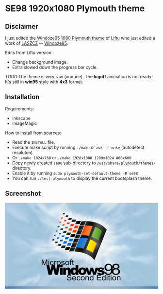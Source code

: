 # SE98 1920x1080 Plymouth theme

## Disclaimer

I just edited the [Windoze95 1080 Plymouth theme](https://github.com/Liftu/Windoze95-1080-Plymouth-theme) of [Liftu](https://github.com/Liftu) who just edited a work of [LASZCZ](https://www.pling.com/u/Laszcz) -- [Windoze95](https://www.pling.com/p/1202357/).

Edits from Liftu version :
- Change background image.
- Extra slowed down the progress bar cycle.

*TODO*
The theme is very raw (undone). The **logoff** animation is not ready! It's still in **win95** style with **4x3** format.
## Installation

Requirements:

- Inkscape
- ImageMagic

How to install from sources:

- Read the `INSTALL` file.
- Execute make script by running `./make` or `awk -f make` (autodetect resoluton)
- Or `./make 1024x768` or `./make 1920x1080 1280x1024 800x600`
- Copy newly created `se98` sub-directory to `/usr/share/plymouth/themes/` directory.
- Enable it by running `sudo plymouth-set-default-theme -R se98`
- You can run `./test-plymouth` to display the current bootsplash theme.

## Screenshot

![Screenshot](./screenshot.png "Screenshot")
